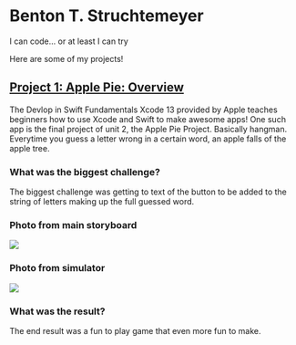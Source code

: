 # **Benton T. Struchtemeyer**

I can code... or at least I can try

Here are some of my projects!

## **[Project 1: Apple Pie: Overview](https://github.com/swiftlyBenton/Apple-Pie-Project)**

The Devlop in Swift Fundamentals Xcode 13 provided by Apple teaches beginners how to use Xcode and Swift to make awesome apps!
One such app is the final project of unit 2, the Apple Pie Project. Basically hangman. Everytime you guess a letter wrong in a certain word, an apple falls of the apple tree. 

### **What was the biggest challenge?**

The biggest challenge was getting to text of the button to be added to the string of letters making up the full guessed word. 


### Photo from main storyboard

![](/Images/Photo-From-Main-Storyboard.png)


### Photo from simulator

![](/Images/Photo-From-Simulator.png)


### **What was the result?**

The end result was a fun to play game that even more fun to make.
